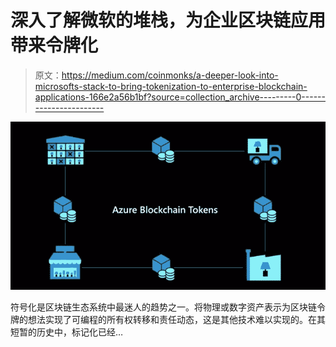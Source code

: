 # 深入了解微软的堆栈，为企业区块链应用带来令牌化

> 原文：<https://medium.com/coinmonks/a-deeper-look-into-microsofts-stack-to-bring-tokenization-to-enterprise-blockchain-applications-166e2a56b1bf?source=collection_archive---------0----------------------->

![](img/29e5eafca306f009216909187a257204.png)

符号化是区块链生态系统中最迷人的趋势之一。将物理或数字资产表示为区块链令牌的想法实现了可编程的所有权转移和责任动态，这是其他技术难以实现的。在其短暂的历史中，标记化已经…
